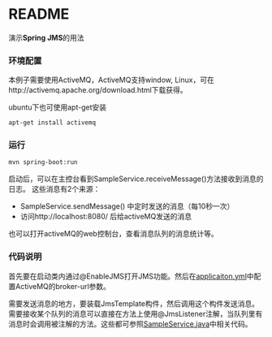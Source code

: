 README
===========================

演示**Spring JMS**的用法

### 环境配置

本例子需要使用ActiveMQ，ActiveMQ支持window, Linux，可在http://activemq.apache.org/download.html下载获得。

ubuntu下也可使用apt-get安装

```Bash
apt-get install activemq
```


### 运行
```bash
mvn spring-boot:run
```
启动后，可以在主控台看到SampleService.receiveMessage()方法接收到消息的日志。
这些消息有2个来源：
* SampleService.sendMessage() 中定时发送的消息（每10秒一次）
* 访问http://localhost:8080/ 后给activeMQ发送的消息

也可以打开activeMQ的web控制台，查看消息队列的消息统计等。

### 代码说明
首先要在启动类内通过@EnableJMS打开JMS功能。然后在[applicaiton.yml](src/main/resources/application.yml)中配置ActiveMQ的broker-url参数。

需要发送消息的地方，要装载JmsTemplate构件，然后调用这个构件发送消息。需要接收某个队列的消息可以直接在方法上使用@JmsListener注解，当队列里有消息时会调用被注解的方法。这些都可参照[SampleService.java](src/main/java/cn/devmgr/tutorial/SampleService.java)中相关代码。



